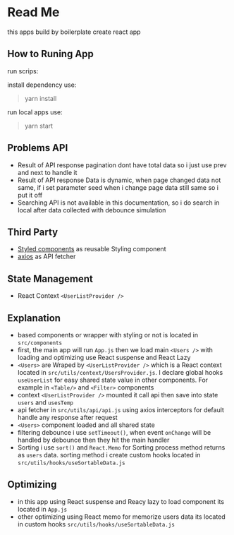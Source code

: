 # Read Me
this apps build by boilerplate create react app

## How to Runing App
run scrips:

install dependency use:
> yarn install

run local apps use:
> yarn start 

## Problems API
- Result of API response pagination  dont have total data so i just use prev and next to handle it
- Result of API response Data is dynamic, when page changed data not same, if i set parameter seed when i change page data still same so i put it off
- Searching API is not available in this documentation, so i do search in local after data collected with debounce simulation

## Third Party
- [Styled components](https://styled-components.com/) as reusable Styling component
- [axios](https://github.com/axios/axios) as API fetcher

## State Management
- React Context `<UserListProvider />`

## Explanation
- based components or wrapper with styling or not is located in `src/components`
- first, the main app will run `App.js` then we load main `<Users />` with loading and optimizing use React suspense and React Lazy
- `<Users>` are Wraped by `<UserListProvider />` which is a React context located in `src/utils/context/UsersProvider.js`. 
I declare global hooks `useUserList` for easy shared state value in other components. 
For example in `<Table/>` and `<Filter>` components
- context `<UserListProvider />` mounted it call api then save into state `users` and `usesTemp`
- api fetcher in `src/utils/api/api.js` using axios interceptors for default handle any response after request
- `<Users>` component loaded and all shared state 
- filtering debounce i use `setTimeout()`, when event `onChange` will be handled by debounce then they hit the main handler
- Sorting i use `sort()` and `React.Memo` for Sorting process method returns as `users` data. sorting method i create custom hooks located in `src/utils/hooks/useSortableData.js`

## Optimizing
- in this app using React suspense and Reacy lazy to load component its located in `App.js`
- other optimizing using React memo for memorize users data its located in custom hooks `src/utils/hooks/useSortableData.js`

